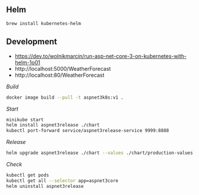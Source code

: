 ## Helm

```
brew install kubernetes-helm
```

## Development

- https://dev.to/wolnikmarcin/run-asp-net-core-3-on-kubernetes-with-helm-1o01
- http://localhost:5000/WeatherForecast
- http://localhost:80/WeatherForecast

*Build*

```bash
docker image build --pull -t aspnet3k8s:v1 .
```

*Start*

```bash
minikube start
helm install aspnet3release ./chart
kubectl port-forward service/aspnet3release-service 9999:8888
```

*Release*

```bash
helm upgrade aspnet3release ./chart --values ./chart/production-values.yaml
```

*Check*

```bash
kubectl get pods
kubectl get all --selector app=aspnet3core
helm uninstall aspnet3release
```